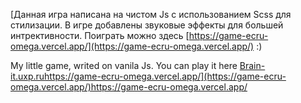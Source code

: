 [Данная игра написана на чистом Js с использованием Scss для стилизации. В игре добавлены звуковые эффекты для большей интрективности. Поиграть можно здесь [https://game-ecru-omega.vercel.app/](https://game-ecru-omega.vercel.app/) :)

My little game, writed on vanila Js. You can play it here [Brain-it.uxp.ru](https://game-ecru-omega.vercel.app/)https://game-ecru-omega.vercel.app/](https://game-ecru-omega.vercel.app/)https://game-ecru-omega.vercel.app/
